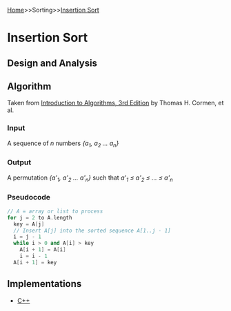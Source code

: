 [Home](../../README.md)>>Sorting>>[Insertion Sort](README.md)

# Insertion Sort

## Design and Analysis

## Algorithm

Taken from [Introduction to Algorithms, 3rd Edition](https://www.amazon.com/Introduction-Algorithms-3rd-MIT-Press/dp/0262033844/ref=sr_1_1?crid=2DWO8YZNE0J1E&dchild=1&keywords=introduction+to+algorithms&qid=1609542539&sprefix=Intro%2Caps%2C176&sr=8-1) by Thomas H. Cormen, et al.

### Input

A sequence of _n_ numbers _{a<sub>1</sub>, a<sub>2</sub> ... a<sub>n</sub>}_

### Output

A permutation _{a'<sub>1</sub>, a'<sub>2</sub> ... a'<sub>n</sub>}_ such that _a'<sub>1</sub> &leq; a'<sub>2</sub> &leq; ... &leq; a'<sub>n</sub>_

### Pseudocode

```C++
// A = array or list to process
for j = 2 to A.length
  key = A[j]
  // Insert A[j] into the sorted sequence A[1..j - 1]
  i = j - 1
  while i > 0 and A[i] > key
    A[i + 1] = A[i]
    i = i - 1
  A[i + 1] = key
```

## Implementations

* [C++]()